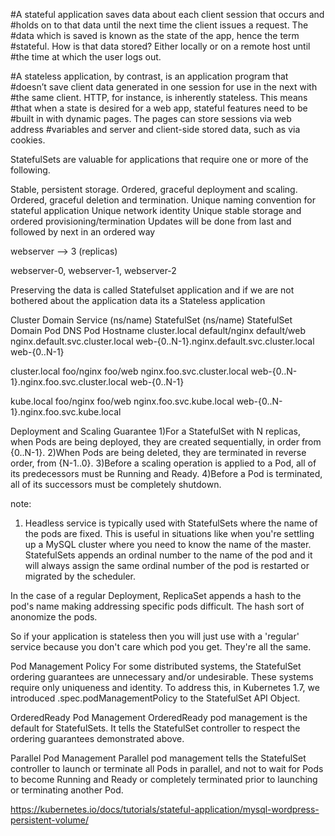 #A stateful application saves data about each client session that occurs and
#holds on to that data until the next time the client issues a request. The
#data which is saved is known as the state of the app, hence the term
#stateful. How is that data stored? Either locally or on a remote host until
#the time at which the user logs out.

#A stateless application, by contrast, is an application program that
#doesn’t save client data generated in one session for use in the next with
#the same client. HTTP, for instance, is inherently stateless. This means
#that when a state is desired for a web app, stateful features need to be
#built in with dynamic pages. The pages can store sessions via web address
#variables and server and client-side stored data, such as via cookies.

StatefulSets are valuable for applications that require one or more of the following.

Stable, persistent storage.
Ordered, graceful deployment and scaling.
Ordered, graceful deletion and termination.
Unique naming convention for stateful application
Unique network identity
Unique stable storage and ordered provisioning/termination
Updates will be done from last and followed by next in an ordered way

webserver --> 3 (replicas)

webserver-0, webserver-1, webserver-2


Preserving the data is called Statefulset application and if we are not bothered about the application data its a Stateless application


Cluster Domain	Service (ns/name)	StatefulSet (ns/name)	StatefulSet Domain	               Pod DNS	Pod Hostname
cluster.local	default/nginx	    default/web	            nginx.default.svc.cluster.local	   web-{0..N-1}.nginx.default.svc.cluster.local	web-{0..N-1}

cluster.local	foo/nginx	        foo/web	                nginx.foo.svc.cluster.local	web-{0..N-1}.nginx.foo.svc.cluster.local	web-{0..N-1}

kube.local	    foo/nginx	        foo/web	                nginx.foo.svc.kube.local	web-{0..N-1}.nginx.foo.svc.kube.local	


Deployment and Scaling Guarantee
1)For a StatefulSet with N replicas, when Pods are being deployed, they are created sequentially, in order from {0..N-1}.
2)When Pods are being deleted, they are terminated in reverse order, from {N-1..0}.
3)Before a scaling operation is applied to a Pod, all of its predecessors must be Running and Ready.
4)Before a Pod is terminated, all of its successors must be completely shutdown.


note:
1) Headless service is typically used with StatefulSets where the name of the pods are fixed. This is useful in situations 
like when you're settling up a MySQL cluster where you need to know the name of the master. StatefulSets appends an ordinal
number to the name of the pod and it will always assign the same ordinal number of the pod is restarted or migrated by the
scheduler.

In the case of a regular Deployment, ReplicaSet appends a hash to the pod's name making addressing specific pods difficult. The hash sort of anonomize the pods.

So if your application is stateless then you will just use with a 'regular' service because you don't care which pod you get. They're all the same.

Pod Management Policy
For some distributed systems, the StatefulSet ordering guarantees are unnecessary and/or undesirable. These systems require only uniqueness and identity. To address this, in Kubernetes 1.7, we introduced .spec.podManagementPolicy to the StatefulSet API Object.

OrderedReady Pod Management 
OrderedReady pod management is the default for StatefulSets. It tells the StatefulSet controller to respect the ordering guarantees demonstrated above.

Parallel Pod Management
Parallel pod management tells the StatefulSet controller to launch or terminate all Pods in parallel, and not to wait for Pods to become Running and Ready or completely terminated prior to launching or terminating another Pod.

https://kubernetes.io/docs/tutorials/stateful-application/mysql-wordpress-persistent-volume/
